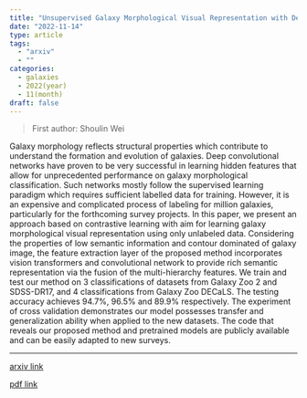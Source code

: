 ```yaml
---
title: "Unsupervised Galaxy Morphological Visual Representation with Deep Contrastive Learning"
date: "2022-11-14"
type: article
tags:
  - "arxiv"
  - ""
categories:
  - galaxies
  - 2022(year)
  - 11(month)
draft: false
---
```


> First author: Shoulin Wei

 Galaxy morphology reflects structural properties which contribute to
understand the formation and evolution of galaxies. Deep convolutional networks
have proven to be very successful in learning hidden features that allow for
unprecedented performance on galaxy morphological classification. Such networks
mostly follow the supervised learning paradigm which requires sufficient
labelled data for training. However, it is an expensive and complicated process
of labeling for million galaxies, particularly for the forthcoming survey
projects. In this paper, we present an approach based on contrastive learning
with aim for learning galaxy morphological visual representation using only
unlabeled data. Considering the properties of low semantic information and
contour dominated of galaxy image, the feature extraction layer of the proposed
method incorporates vision transformers and convolutional network to provide
rich semantic representation via the fusion of the multi-hierarchy features. We
train and test our method on 3 classifications of datasets from Galaxy Zoo 2
and SDSS-DR17, and 4 classifications from Galaxy Zoo DECaLS. The testing
accuracy achieves 94.7%, 96.5% and 89.9% respectively. The experiment of cross
validation demonstrates our model possesses transfer and generalization ability
when applied to the new datasets. The code that reveals our proposed method and
pretrained models are publicly available and can be easily adapted to new
surveys.

---
[arxiv link](http://arxiv.org/abs/2211.07168v1)

[pdf link](http://arxiv.org/pdf/2211.07168v1)